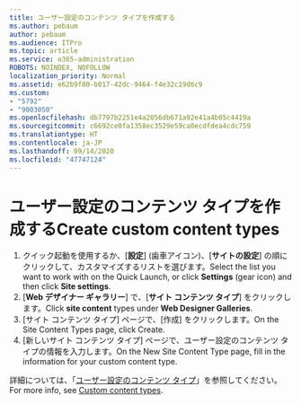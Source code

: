 ```yaml
---
title: ユーザー設定のコンテンツ タイプを作成する
ms.author: pebaum
author: pebaum
ms.audience: ITPro
ms.topic: article
ms.service: o365-administration
ROBOTS: NOINDEX, NOFOLLOW
localization_priority: Normal
ms.assetid: e62b9f80-b017-42dc-9464-f4e32c19d6c9
ms.custom:
- "5792"
- "9003050"
ms.openlocfilehash: db7797b2251e4a2056db671a92e41a4b05c4419a
ms.sourcegitcommit: c6692ce0fa1358ec3529e59ca0ecdfdea4cdc759
ms.translationtype: HT
ms.contentlocale: ja-JP
ms.lasthandoff: 09/14/2020
ms.locfileid: "47747124"
---
```

# <a name="create-custom-content-types"></a><span data-ttu-id="485ef-102">ユーザー設定のコンテンツ タイプを作成する</span><span class="sxs-lookup"><span data-stu-id="485ef-102">Create custom content types</span></span>

1. <span data-ttu-id="485ef-103">クイック起動を使用するか、[**設定**] (歯車アイコン)、[**サイトの設定**] の順にクリックして、カスタマイズするリストを選びます。</span><span class="sxs-lookup"><span data-stu-id="485ef-103">Select the list you want to work with on the Quick Launch, or click **Settings**  (gear icon) and then click  **Site settings**.</span></span>
2. <span data-ttu-id="485ef-104">[**Web デザイナー ギャラリー**] で、[**サイト コンテンツ タイプ**] をクリックします。</span><span class="sxs-lookup"><span data-stu-id="485ef-104">Click **site content**  types under  **Web Designer Galleries**.</span></span>
3. <span data-ttu-id="485ef-105">[サイト コンテンツ タイプ] ページで、[作成] をクリックします。</span><span class="sxs-lookup"><span data-stu-id="485ef-105">On the Site Content Types page, click Create.</span></span>
4. <span data-ttu-id="485ef-106">[新しいサイト コンテンツ タイプ] ページで、ユーザー設定のコンテンツ タイプの情報を入力します。</span><span class="sxs-lookup"><span data-stu-id="485ef-106">On the New Site Content Type page, fill in the information for your custom content type.</span></span>

<span data-ttu-id="485ef-107">詳細については、「[ユーザー設定のコンテンツ タイプ](https://support.microsoft.com/office/e1277a2e-a1e8-4473-9126-91a0647766e5#__toc323548991)」を参照してください。</span><span class="sxs-lookup"><span data-stu-id="485ef-107">For more info, see  [Custom content types](https://support.microsoft.com/office/e1277a2e-a1e8-4473-9126-91a0647766e5#__toc323548991).</span></span>